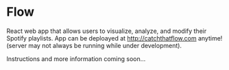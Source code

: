 # Flow
React web app that allows users to visualize, analyze, and modify their Spotify playlists. App can be deploayed at <http://catchthatflow.com> anytime! (server may not always be running while under development).

Instructions and more information coming soon...
